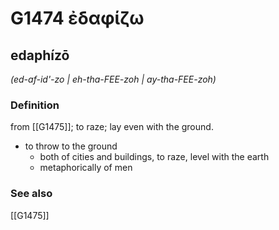 # G1474 ἐδαφίζω

## edaphízō

_(ed-af-id'-zo | eh-tha-FEE-zoh | ay-tha-FEE-zoh)_

### Definition

from [[G1475]]; to raze; lay even with the ground.

- to throw to the ground
  - both of cities and buildings, to raze, level with the earth
  - metaphorically of men

### See also

[[G1475]]

